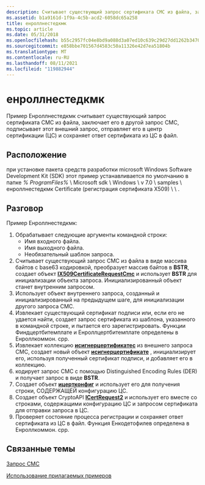```yaml
---
description: Считывает существующий запрос сертификата CMC из файла, заключает его в другой запрос CMC, подписывает этот внешний запрос, отправляет его в центр сертификации (ЦС) и сохраняет ответ сертификата из ЦС в файл.
ms.assetid: b1a9161d-1f9a-4c5b-acd2-6058dc65a258
title: енроллнестедкмк
ms.topic: article
ms.date: 05/31/2018
ms.openlocfilehash: b55c2957fc04e8bd9a088d3a07ed10c639c29d27dd1262b34709a9215c6c8b15
ms.sourcegitcommit: e858bbe701567d4583c50a11326e42d7ea51804b
ms.translationtype: MT
ms.contentlocale: ru-RU
ms.lasthandoff: 08/11/2021
ms.locfileid: "119882944"
---
```

# <a name="enrollnestedcmc"></a>енроллнестедкмк

Пример Енроллнестедкмк считывает существующий запрос сертификата CMC из файла, заключает его в другой запрос CMC, подписывает этот внешний запрос, отправляет его в центр сертификации (ЦС) и сохраняет ответ сертификата из ЦС в файл.

## <a name="location"></a>Расположение

при установке пакета средств разработки microsoft Windows Software Development Kit (SDK) этот пример устанавливается по умолчанию в папке *% ProgramFiles%* \\ Microsoft sdk \\ Windows \\ v 7.0 \\ samples \\ енроллнестедкмк Certificate (регистрация сертификата X509) \\ \\ .

## <a name="discussion"></a>Разговор

Пример Енроллнестедкмк:

1.  Обрабатывает следующие аргументы командной строки:
    -   Имя входного файла.
    -   Имя выходного файла.
    -   Необязательный шаблон запроса.
2.  Считывает существующий запрос CMC из файла в виде массива байтов с base63 кодировкой, преобразует массив байтов в **BSTR**, создает объект [**IX509CertificateRequestCmc**](/windows/desktop/api/CertEnroll/nn-certenroll-ix509certificaterequestcmc) и использует **BSTR** для инициализации объекта запроса. Инициализированный объект станет внутренним запросом.
3.  Использует объект внутреннего запроса, созданный и инициализированный на предыдущем шаге, для инициализации другого запроса CMC.
4.  Извлекает существующий сертификат подписи или, если его не удается найти, создает запрос сертификата из шаблона, указанного в командной строке, и пытается его зарегистрировать. Функции Финдцертбитемплате и Енроллцертбитемплате определены в Енроллкоммон. cpp.
5.  Извлекает коллекцию [**исигнерцертификатес**](/windows/desktop/api/CertEnroll/nn-certenroll-isignercertificates) из внешнего запроса CMC, создает новый объект [**исигнерцертификате**](/windows/desktop/api/CertEnroll/nn-certenroll-isignercertificate) , инициализирует его, используя полученный сертификат подписи, и добавляет его в коллекцию.
6.  кодирует запрос CMC с помощью Distinguished Encoding Rules (DER) и получает запрос в виде **BSTR**.
7.  Создает объект [**ицертконфиг**](/windows/desktop/api/certcli/nn-certcli-icertconfig) и использует его для получения строки, СОДЕРЖАЩЕЙ конфигурацию ЦС.
8.  Создает объект CryptoAPI [**ICertRequest2**](/windows/desktop/api/certcli/nn-certcli-icertrequest2) и использует его вместе со строками, содержащими конфигурацию ЦС и запросом сертификата для отправки запроса в ЦС.
9.  Проверяет состояние процесса регистрации и сохраняет ответ сертификата из ЦС в файл. Функция Енкодетофилев определена в Енроллкоммон. cpp.

## <a name="related-topics"></a>Связанные темы

<dl> <dt>

[Запрос CMC](cmc-request.md)
</dt> <dt>

[Использование прилагаемых примеров](using-the-included-samples.md)
</dt> </dl>

 

 
